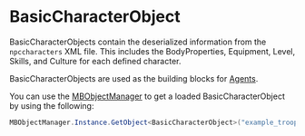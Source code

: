 # BasicCharacterObject

BasicCharacterObjects contain the deserialized information from the `npccharacters` XML file. This includes the BodyProperties, Equipment, Level, Skills, and Culture for each defined character.

BasicCharacterObjects are used as the building blocks for [Agents](https://github.com/Bannerlord-Modding/Documentation/tree/69fbb4b6e777bdaab5349c04490ba7247e8bdf38/_csharp-api/core/agent.md).

You can use the [MBObjectManager](mbobjectmanager.md) to get a loaded BasicCharacterObject by using the following:

```csharp
MBObjectManager.Instance.GetObject<BasicCharacterObject>("example_troop_id");
```

